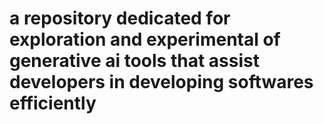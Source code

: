 # a repository dedicated for exploration and experimental of generative ai tools that assist developers in developing softwares efficiently
